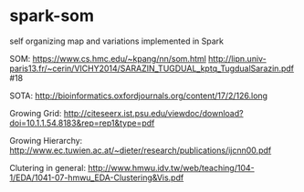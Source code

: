 # spark-som
self organizing map and variations implemented in Spark

SOM:
https://www.cs.hmc.edu/~kpang/nn/som.html
http://lipn.univ-paris13.fr/~cerin/VICHY2014/SARAZIN_TUGDUAL_kptq_TugdualSarazin.pdf #18

SOTA:
http://bioinformatics.oxfordjournals.org/content/17/2/126.long

Growing Grid:
http://citeseerx.ist.psu.edu/viewdoc/download?doi=10.1.1.54.8183&rep=rep1&type=pdf

Growing Hierarchy:
http://www.ec.tuwien.ac.at/~dieter/research/publications/ijcnn00.pdf




Clutering in general:
http://www.hmwu.idv.tw/web/teaching/104-1/EDA/1041-07-hmwu_EDA-Clustering&Vis.pdf
